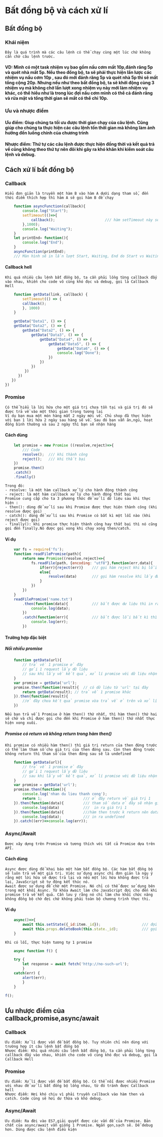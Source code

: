 # Bất đồng bộ và cách xử lí
## Bất đồng bộ
### Khái niệm
    Đây là quá trình mà các câu lệnh có thể chạy cùng một lúc chứ không cần chờ câu lệnh trước.
#### VD: Mình có một task nhiệm vụ bao gồm nấu cơm mất 10p,đánh răng 5p và quét nhà mất 5p. Nếu theo đồng bộ, ta sẽ phải thực hiện lần lược các nhiệm vụ nấu cơm 10p , sau đó mới đánh răng 5p và quét nhà 5p thì sẽ mất tổng cộng 20p. Nhưng nếu như theo bất đồng bộ, ta sẽ khởi động cùng 3 nhiệm vụ mà không chờ lần lượt xong nhiệm vụ này mới làm nhiệm vụ khác, có thể hiểu như là trong lúc đợi nấu cơm mình có thể cả đánh răng và rửa mặt và tổng thời gian sẽ mất có thể chỉ 10p.
### Ưu và nhược điểm
#### Ưu điểm: Giup chúng ta tối ưu được thời gian chạy của câu lệnh. Cũng giúp cho chúng ta thực hiện các câu lệnh tốn thời gian mà không làm ảnh hưởng đến luồng chính của chương trình
#### Nhược điểm: Thứ tự các câu lệnh được thực hiện đồng thời và kết quả trả về cũng không theo thứ tự nên đôi khi gây ra khó khăn khi kiểm soát câu lệnh và debug.
## Cách xử lí bất đồng bộ
### Callback
    Hiểu đơn giản là truyền một hàm B vào hàm A dưới dạng tham số, đến thời điểm thích hợp thì hàm A sẽ gọi hàm B để chạy
```javascript
    function asyncFunction(callback){
        console.log("Start");                 
        setTimeout(()=>{
            callback();                       /// hàm setTimeout này sẽ chờ 1s rồi mới gọi hàm callback();
        },1000);
        console.log("Waiting");
    }
    let printEnd= function(){
        console.log("End");
    }
    asyncFunction(printEnd);               
    /// Màn hình sẽ in lần lượt Start, Waiting, End do Start vs Waiting được gọi đồng thời theo thứ tự trên xuống mà k cần đợi Start vs setTimeout chạy xong.
```
#### Callback hell
    Khi quá nhiều câu lệnh bất đồng bộ, ta cần phải lồng từng callback đấy vào nhau, khiến cho code vô cùng khó đọc và debug, gọi là Callback Hell
```javascript
    function getData(link, callback) {
        setTimeout(() => {
        callback();
        }, 1000)
    }

    getData("Data1", () => {
    getData("Data2", () => {
        getData("Data2", () => {
            getData("Data3", () => {
                getData("Data4", () => {
                    getData("Data5", () => {
                        getData("Data6", () => {
                        console.log("Done");                     
                    })
                })
            })
         })
      })
   })
})
```
### Promise
    Có thể hiểu là lời hứa cho một giá trị chưa tồn tại và giá trị đó sẽ được trả về vào một thời gian trong tương lai
    Ví dụ bạn mua một món hàng mất 2 ngày mới về. Chủ shop đã thực hiện với bạn 1 lời hứa 2 ngày sau hàng sẽ về. Sau đó bạn vẫn ăn,ngủ, hoạt đồng bình thường và sau 2 ngày thì bạn sẽ nhận hàng
#### Cách dùng
```javascript
    let promise = new Promise ((resolve,reject)=>{
        /// Code
        resolve();  /// khi thành công
        reject();   /// khi thất bại
    })
    promise.then()
    .catch()
    .finally()
```
    Trong đó:
    - resolve: là một hàm callback xử lý cho hành động thành công
    - reject: là một hàm callback xử lý cho hành động thất bại
    Promise cung cấp cho ta 3 phương thức để xử lí dữ liệu sau khi thực hiện :
    - then(): dùng để xử lí sau khi Promise được thực hiện thành công (khi resolve được gọi)
    - catch(): dùng để xử lí sau khi Promise có bất kì một lỗi nào (khi reject được gọi)
    - finally(): khi promise thực hiện thành công hay thất bại thì nó cũng gọi đến finally.Nó được gọi xong khi chạy xong then/catch.
#### Ví dụ
```javascript
    var fs = require('fs');
    function readFilePromise(path){ 
        return new Promise((resolve,reject)=>{
            fs.readFile(path, {encoding: "utf8"},function(err,data){    /// hàm đọc file dữ liệu
                if(err){reject(err)}    /// gọi hàm reject khi bị lỗi
                else{
                    resolve(data)       /// gọi hàm resolve khi lấy được data
                }
            })
        })
    }
    readFilePromise('name.txt')
        .then(function(data){           /// bắt được dư liệu thì in ra
            console.log(data);
        })
        .catch(function(err){           /// bắt được lỗi bất kì thì in lỗi ra
            console.log(err);
        })
```
#### Trường hợp đặc biệt
##### Nối nhiều promise
```javascript
    function getData(url){
        // trả về 1 promise ở đây
        // gửi 1 request lấy dữ liệu
        // sau khi lấy về kết quả, xử lí promise với dữ liệu nhận được
    }
    var promise = getData('url');
    promise.then(function(result){  // có dữ liệu từ 'url' tại đây
        return getData(result); // trả về 1 promise khác
    }).then(function(result){
        //ở đây chưa kết quả promise vừa trả về ở trên và xử lí kết quả cuối cùng
    })
```
    Nếu bạn trả về 1 Promise ở hàm then() thứ nhất, thì hàm then() thứ hai sẽ chờ và chỉ được gọi cho đến khi Promise ở hàm then() thứ nhất thực hiện xong xuôi.
##### Promise có return và không return trong hàm then()
    Khi promise có nhiều hàm then() thì giá trị return của then đứng trước có thể làm tham số cho giá trị của then đứng sau. Còn then đứng trước không return thì tham số của then đứng sau sẽ là undefined
```javascript
    function getData(url){
        // trả về 1 promise ở đây
        // gửi 1 request lấy dữ liệu
        // sau khi lấy về kết quả, xử lí promise với dữ liệu nhận được
    }
    var promise = getData('url');
    promise.then(function(){
        console.log('nhan du lieu thanh cong');
        return 1;                   /// ở đây return về giá trị 1
    }).then(function(data){         /// tham số data ở đây sẽ nhận giá trị 1 từ return của then trước
        console.log(data)           ///  in ra giá trị 1
    }).then(function(data){         ///hàm then trước k return nên data ở đây sẽ là undefined
        console.log(data);          /// in ra undefined 
    }).catch((err)=>console.log(err));
```
### Async/Await
    Được xây dựng trên Promise và tương thích với tất cả Promise dựa trên API.
#### Cách dùng
    Async được dùng để khai báo một hàm bất đồng bộ. Các hàm bất đồng bộ sẽ luôn trả về một giá trị. Việc sử dụng async chỉ đơn giản là ngụ ý rằng một lời hứa sẽ được trả lại và nếu một lời hứa không được trả lại, JavaScript sẽ tự động kết thúc nó.
    Await được sử dụng để chờ một Promise. Nó chỉ có thể được sử dụng bên trong một khối Async. Từ khóa Await làm cho JavaScript đợi cho đến khi promise trả về kết quả. Cần lưu ý rằng nó chỉ làm cho khối chức năng không đồng bộ chờ đợi chứ không phải toàn bộ chương trình thực thi.
#### Ví dụ

```javascript
    async()=>{
        await this.setState({_id:item._id});                   /// đợi set giasd trị _id cho state đã
        await this.props.deleteBook(this.state._id);           /// gọi hàm deleteBook sử dựng input là _id của state
    }
```
    Khi có lỗi, thực hiện tương tự 1 promise
```javascript
    async function f() {

    try {
        let response = await fetch('http://no-such-url');
        } 
    catch(err) {
        alert(err); 
        }
    }

f();
```
## Ưu nhược điểm của callback,promise,async/await
### Callback
    Ưu điểm: Xử lí được vấn đề bất đồng bộ. Tuy nhiên chỉ nên dùng với trường hợp ít câu lệnh bất đồng bộ
    Nhược điểm: Khi quá nhiều câu lệnh bất đồng bộ, ta cần phải lồng từng callback đấy vào nhau, khiến cho code vô cùng khó đọc và debug, gọi là Callback Hell 
### Promise
    Ưu điểm: Xử lí được vấn đề bất đồng bộ. Có thể nối được nhiều Promise với nhau để xử lí bất đồng bộ lồng nhau, từ đó tránh được Callback hell
    Nhược điểm: Hơi khó chịu vì phải truyền callback vào hàm then và catch. Code cũng sẽ hơi dư thừa và khó debug.
### Async/Await
    Ưu điểm: Ra đời vào ES7,giải quyết được các vấn đề của Promise. Bản chất của async/await vẫn giống 1 Promise. Ngắn gọn,sạch sẽ. Dễ debug hơn. Dùng được câu lệnh điều kiện

 